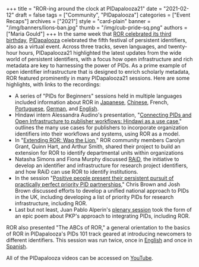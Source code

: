 +++
title = "ROR-ing around the clock at PIDapalooza21"
date = "2021-02-12"
draft = false
tags = ["Community", "PIDapalooza"]
categories = ["Event Recaps"]
archives = ["2021"]
style = "card-plain"
banner = "/img/banners/lions-ban.jpg"
thumb = "/img/cub-pride-sq.png"
authors = ["Maria Gould"]
+++
In the same week that [ROR celebrated its third birthday](/blog/2021-02-03-ror-annual-meeting), [PIDapalooza](https://pidapalooza.org) celebrated the fifth festival of persistent identifiers, also as a virtual event. Across three tracks, seven languages, and twenty-hour hours, PIDapalooza21 highlighted the latest updates from the wide world of persistent identifiers, with a focus how open infrastructure and rich metadata are key to harnessing the power of PIDs. As a prime example of open identifier infrastructure that is designed to enrich scholarly metadata, ROR featured prominently in many PIDapalooza21 sessions. Here are some highlights, with links to the recordings:

- A series of "PIDs for Beginners" sessions held in multiple languages included information about ROR in [Japanese](https://youtu.be/666QvvB6qJ0), [Chinese](https://youtu.be/c8b4aM_98cA), French, [Portuguese](https://youtu.be/JoFs5CZyYg8), [German](https://youtu.be/r25OYsl6WNE), and [English](https://youtu.be/jav---epwkQ).
- Hindawi intern Alessandra Audino's presentation, "[Connecting PIDs and Open Infrastructure to publisher workflows: Hindawi as a use case](https://youtu.be/6AwNY2VoK58)," outlines the many use cases for publishers to incorporate organization identifiers into their workflows and systems, using ROR as a model.
- In "[Extending ROR: Wag the Lion](https://youtu.be/R4KBcLhnyVA)," ROR community members Carolyn Grant, Quinn Hart, and Arthur Smith, shared their project to build an extension for ROR to identify departmental units within organizations
- Natasha Simons and Fiona Murphy discussed [RAiD](https://youtu.be/gI3B7GNyTXs), the initiative to develop an identifier and infrastructure for research project identifiers, and how RAiD can use ROR to identify institutions.
- In the session "[Positive people present their persistent pursuit of practically perfect priority PID partnerships](https://youtu.be/Vr8axfTCTDI)," Chris Brown and Josh Brown discussed efforts to develop a unified national approach to PIDs in the UK, including developing a list of priority PIDs for research infrastructure, including ROR.
- Last but not least, Juan Pablo Alperin's [plenary session](https://youtu.be/1C9Ainp1Hu8) took the form of an epic poem about PKP's approach to integrating PIDs, including ROR.

ROR also presented "The ABCs of ROR," a general orientation to the basics of ROR in PIDapalooza's PIDs 101 track geared at introducing newcomers to different identifiers. This session was run twice, once in [English](https://youtu.be/MruefxeOwR0) and once in [Spanish](https://youtu.be/GSoN5gvbawc).

All of the PIDapalooza videos can be accessed on [YouTube](https://www.youtube.com/channel/UCna9Pn-eSt_CGSnZjS7eBXg).
